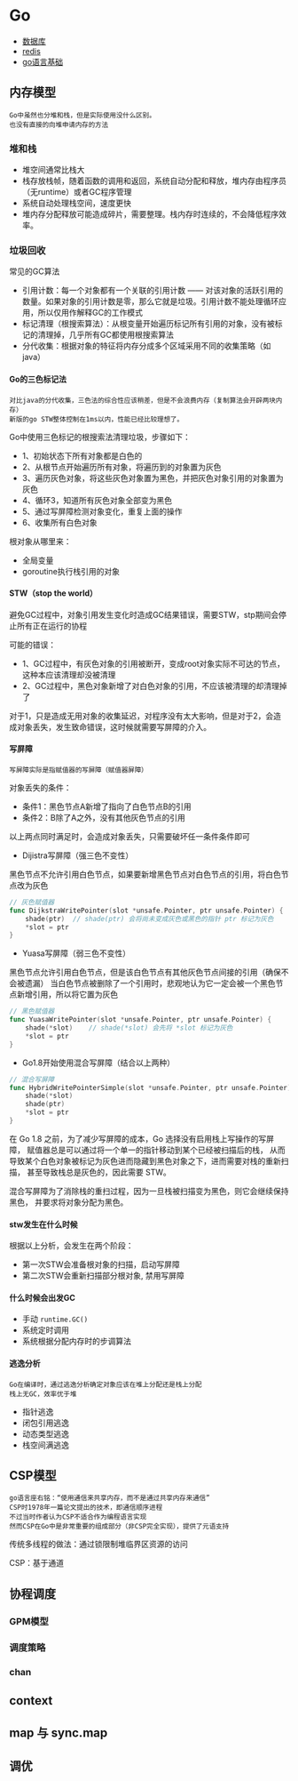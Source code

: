 # Go

- [数据库](database.md)
- [redis](redis.md)
- [go语言基础](go.md)

## 内存模型

    Go中虽然也分堆和栈，但是实际使用没什么区别。
    也没有直接的向堆申请内存的方法

### 堆和栈

- 堆空间通常比栈大
- 栈存放栈帧，随着函数的调用和返回，系统自动分配和释放，堆内存由程序员（无runtime）或者GC程序管理
- 系统自动处理栈空间，速度更快
- 堆内存分配释放可能造成碎片，需要整理。栈内存时连续的，不会降低程序效率。

### 垃圾回收

常见的GC算法

- 引用计数：每一个对象都有一个关联的引用计数 —— 对该对象的活跃引用的数量。如果对象的引用计数是零，那么它就是垃圾。引用计数不能处理循环应用，所以仅用作解释GC的工作模式
- 标记清理（根搜索算法）：从根变量开始遍历标记所有引用的对象，没有被标记的清理掉，几乎所有GC都使用根搜索算法
- 分代收集：根据对象的特征将内存分成多个区域采用不同的收集策略（如java）

#### Go的三色标记法

    对比java的分代收集，三色法的综合性应该稍差，但是不会浪费内存（复制算法会开辟两块内存）
    新版的go STW整体控制在1ms以内，性能已经比较理想了。

Go中使用三色标记的根搜索法清理垃圾，步骤如下：

- 1、初始状态下所有对象都是白色的
- 2、从根节点开始遍历所有对象，将遍历到的对象置为灰色
- 3、遍历灰色对象，将这些灰色对象置为黑色，并把灰色对象引用的对象置为灰色
- 4、循环3，知道所有灰色对象全部变为黑色
- 5、通过写屏障检测对象变化，重复上面的操作
- 6、收集所有白色对象

根对象从哪里来：

- 全局变量
- goroutine执行栈引用的对象

#### STW（stop the world）

避免GC过程中，对象引用发生变化时造成GC结果错误，需要STW，stp期间会停止所有正在运行的协程

可能的错误：

- 1、GC过程中，有灰色对象的引用被断开，变成root对象实际不可达的节点，这种本应该清理却没被清理
- 2、GC过程中，黑色对象新增了对白色对象的引用，不应该被清理的却清理掉了

对于1，只是造成无用对象的收集延迟，对程序没有太大影响，但是对于2，会造成对象丢失，发生致命错误，这时候就需要写屏障的介入。

#### 写屏障

    写屏障实际是指赋值器的写屏障（赋值器屏障）

对象丢失的条件：

- 条件1：黑色节点A新增了指向了白色节点B的引用
- 条件2：B除了A之外，没有其他灰色节点的引用

以上两点同时满足时，会造成对象丢失，只需要破坏任一条件条件即可

- Dijistra写屏障（强三色不变性）

黑色节点不允许引用白色节点，如果要新增黑色节点对白色节点的引用，将白色节点改为灰色

```go
// 灰色赋值器
func DijkstraWritePointer(slot *unsafe.Pointer, ptr unsafe.Pointer) {
    shade(ptr)  // shade(ptr) 会将尚未变成灰色或黑色的指针 ptr 标记为灰色
    *slot = ptr
}
```

- Yuasa写屏障（弱三色不变性）

黑色节点允许引用白色节点，但是该白色节点有其他灰色节点间接的引用（确保不会被遗漏） 当白色节点被删除了一个引用时，悲观地认为它一定会被一个黑色节点新增引用，所以将它置为灰色

```go
// 黑色赋值器
func YuasaWritePointer(slot *unsafe.Pointer, ptr unsafe.Pointer) {
    shade(*slot)    // shade(*slot) 会先将 *slot 标记为灰色
    *slot = ptr
}
```

- Go1.8开始使用混合写屏障（结合以上两种）

```go
// 混合写屏障
func HybridWritePointerSimple(slot *unsafe.Pointer, ptr unsafe.Pointer) {
	shade(*slot)
	shade(ptr)
	*slot = ptr
}
```

在 Go 1.8 之前，为了减少写屏障的成本，Go 选择没有启用栈上写操作的写屏障， 赋值器总是可以通过将一个单一的指针移动到某个已经被扫描后的栈， 从而导致某个白色对象被标记为灰色进而隐藏到黑色对象之下，进而需要对栈的重新扫描， 甚至导致栈总是灰色的，因此需要 STW。

混合写屏障为了消除栈的重扫过程，因为一旦栈被扫描变为黑色，则它会继续保持黑色， 并要求将对象分配为黑色。

#### stw发生在什么时候

根据以上分析，会发生在两个阶段：

- 第一次STW会准备根对象的扫描，启动写屏障
- 第二次STW会重新扫描部分根对象, 禁用写屏障

#### 什么时候会出发GC

- 手动 `runtime.GC()`
- 系统定时调用
- 系统根据分配内存时的步调算法

#### 逃逸分析

    Go在编译时，通过逃逸分析确定对象应该在堆上分配还是栈上分配
    栈上无GC，效率优于堆

- 指针逃逸
- 闭包引用逃逸
- 动态类型逃逸
- 栈空间满逃逸

## CSP模型

    go语言座右铭：“使用通信来共享内存，而不是通过共享内存来通信”
    CSP时1978年一篇论文提出的技术，即通信顺序进程
    不过当时作者认为CSP不适合作为编程语言实现
    然而CSP在Go中是非常重要的组成部分（非CSP完全实现），提供了元语支持

传统多线程的做法：通过锁限制堆临界区资源的访问

CSP：基于通道

## 协程调度

### GPM模型

### 调度策略

### chan

## context

## map 与 sync.map

## 调优